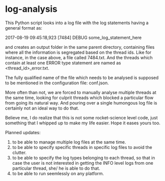 # log-analysis

This Python script looks into a log file with the log statements having a general format as:

2017-08-19 09:45:18,923 [7484] DEBUG some_log_statement_here
  
and creates an output folder in the same parent directory, containing files where all the information is segregated based on the thread ids. Like for instance, in the case above, a file called 7484.txt.
And the threads which contain at least one ERROR type statement are named as <thread_id>_error.txt.

The fully qualified name of the file which needs to be analysed is supposed to be mentioned in the configuration file: conf.json.

More often than not, we are forced to manually analyse multiple threads at the same time, looking for culprit threads which blocked a particular flow from going its natural way. And pouring over a single humongous log file is certainly not an ideal way to do that.

Believe me, I do realize that this is not some rocket-science level code, just something that I whipped up to make my life easier.
Hope it eases yours too.

Planned updates:
1. to be able to manage multiple log files at the same time.
2. to be able to specify specific threads in specific log files to avoid the clutter.
3. to be able to specify the log types belonging to each thread, so that in case the user is not interested in getting the INFO level logs from one particular thread, she/ he is able to do that.
4. to be able to run seemlessly on any platform.
